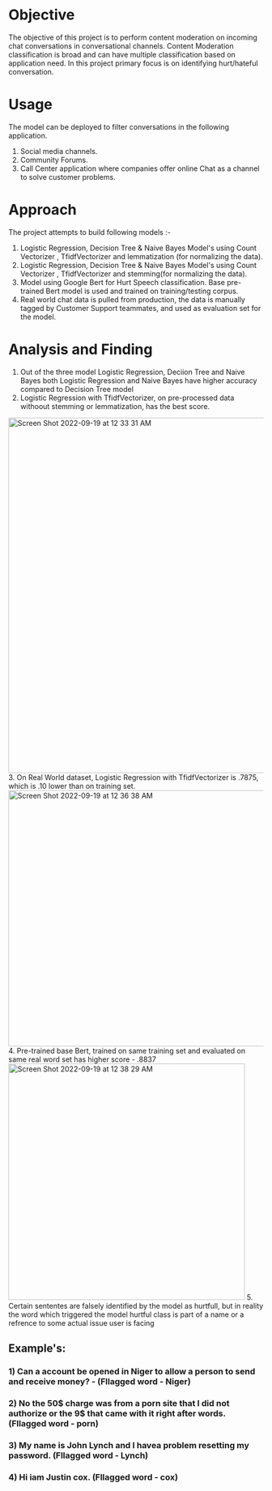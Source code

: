 # Objective
The objective of this project is to perform content moderation on incoming chat conversations in conversational channels.
Content Moderation classification is broad and can have multiple classification based on application need.
In this project primary focus is on identifying hurt/hateful conversation.

# Usage
The model can be deployed to filter conversations in the following application.
1) Social media channels.
2) Community Forums.
3) Call Center application where companies offer online Chat as a channel to solve customer problems.

# Approach
The project attempts to build following models :-
1. Logistic Regression, Decision Tree & Naive Bayes Model's using Count Vectorizer , TfidfVectorizer and lemmatization (for normalizing the data).
2. Logistic Regression, Decision Tree & Naive Bayes Model's using Count Vectorizer , TfidfVectorizer and stemming(for normalizing the data).
3. Model using Google Bert for Hurt Speech classification. Base pre-trained Bert model is used and trained on training/testing corpus.
5. Real world chat data is pulled from production, the data is manually tagged by Customer Support teammates, and used as evaluation set for the model.

# Analysis and Finding
1. Out of the three model Logistic Regression, Deciion Tree and Naive Bayes both Logistic Regression and Naive Bayes have higher accuracy compared to Decision Tree model
2. Logistic Regression with TfidfVectorizer, on pre-processed data withoout stemming or lemmatization, has the best score.
 <img width="702" alt="Screen Shot 2022-09-19 at 12 33 31 AM" src="https://user-images.githubusercontent.com/97572000/190969758-1c5f2ba4-1e6b-447b-9529-1bfcf8df4c6c.png">
3. On Real World dataset, Logistic Regression with TfidfVectorizer is .7875, which is .10 lower than on training set.
<img width="506" alt="Screen Shot 2022-09-19 at 12 36 38 AM" src="https://user-images.githubusercontent.com/97572000/190970255-b9d6bf4a-995f-4be8-8064-aef727859aff.png">
4. Pre-trained base Bert, trained on same training set and evaluated on same real word set has higher score - .8837
 <img width="467" alt="Screen Shot 2022-09-19 at 12 38 29 AM" src="https://user-images.githubusercontent.com/97572000/190970558-1602b1a7-7db3-4df0-a122-213869b105c1.png">
5. Certain sententes are falsely identified by the model as hurtfull, but in reality the word which triggered the model hurtful class is part of a name or 
a refrence to some actual issue user is facing 

## Example's: 
### 1) Can a  account be opened in Niger to allow a person to send and receive money?  - (Fllagged word - Niger)
### 2) No the 50$ charge was from a porn site that I did not authorize or the 9$ that came with it right after words. (Fllagged word - porn)
### 3) My name is John Lynch and I havea problem resetting my password. (Fllagged word - Lynch) 
### 4) Hi iam Justin cox. (Fllagged word - cox) 
